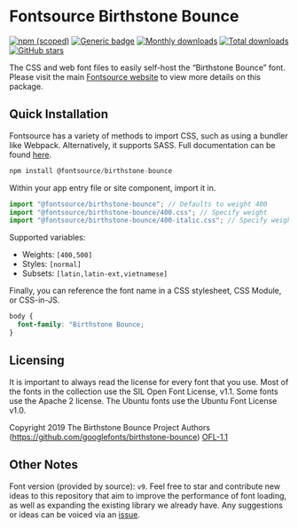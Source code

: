 # Fontsource Birthstone Bounce

[![npm (scoped)](https://img.shields.io/npm/v/@fontsource/birthstone-bounce?color=brightgreen)](https://www.npmjs.com/package/@fontsource/birthstone-bounce) [![Generic badge](https://img.shields.io/badge/fontsource-passing-brightgreen)](https://github.com/fontsource/fontsource) [![Monthly downloads](https://badgen.net/npm/dm/@fontsource/birthstone-bounce)](https://github.com/fontsource/fontsource) [![Total downloads](https://badgen.net/npm/dt/@fontsource/birthstone-bounce)](https://github.com/fontsource/fontsource) [![GitHub stars](https://img.shields.io/github/stars/fontsource/fontsource.svg?style=social&label=Star)](https://github.com/fontsource/fontsource/stargazers)

The CSS and web font files to easily self-host the “Birthstone Bounce” font. Please visit the main [Fontsource website](https://fontsource.org/fonts/birthstone-bounce) to view more details on this package.

## Quick Installation

Fontsource has a variety of methods to import CSS, such as using a bundler like Webpack. Alternatively, it supports SASS. Full documentation can be found [here](https://fontsource.org/docs/getting-started/introduction).

```javascript
npm install @fontsource/birthstone-bounce
```

Within your app entry file or site component, import it in.

```javascript
import "@fontsource/birthstone-bounce"; // Defaults to weight 400
import "@fontsource/birthstone-bounce/400.css"; // Specify weight
import "@fontsource/birthstone-bounce/400-italic.css"; // Specify weight and style

```

Supported variables:
- Weights: `[400,500]`
- Styles: `[normal]`
- Subsets: `[latin,latin-ext,vietnamese]`

Finally, you can reference the font name in a CSS stylesheet, CSS Module, or CSS-in-JS.

```css
body {
  font-family: "Birthstone Bounce;
}
```

## Licensing
It is important to always read the license for every font that you use.
Most of the fonts in the collection use the SIL Open Font License, v1.1. Some fonts use the Apache 2 license. The Ubuntu fonts use the Ubuntu Font License v1.0.

Copyright 2019 The Birthstone Bounce Project Authors (https://github.com/googlefonts/birthstone-bounce)
[OFL-1.1](http://scripts.sil.org/OFL)

## Other Notes
Font version (provided by source): `v9`.
Feel free to star and contribute new ideas to this repository that aim to improve the performance of font loading, as well as expanding the existing library we already have. Any suggestions or ideas can be voiced via an [issue](https://github.com/fontsource/fontsource/issues).